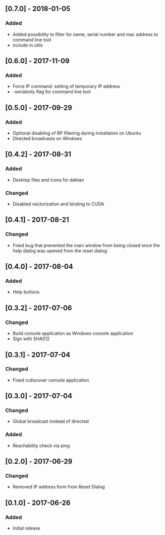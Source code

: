 ## [0.7.0] - 2018-01-05
### Added
- Added possibility to filter for name, serial number and mac address to command line tool
- include <array> in utils

## [0.6.0] - 2017-11-09
### Added
- Force IP command: setting of temporary IP address
- -serialonly flag for command line tool

## [0.5.0] - 2017-09-29
### Added
- Optional disabling of RP filtering during installation on Ubuntu
- Directed broadcasts on Windows

## [0.4.2] - 2017-08-31
### Added
- Desktop files and icons for debian
### Changed
- Disabled vectorization and binding to CUDA

## [0.4.1] - 2017-08-21
### Changed
- Fixed bug that prevented the main window from being closed once the help dialog was opened from the reset dialog

## [0.4.0] - 2017-08-04
### Added
- Help buttons

## [0.3.2] - 2017-07-06
### Changed
- Build console application as Windows console application
- Sign with SHA512

## [0.3.1] - 2017-07-04
### Changed
- Fixed rcdiscover console application

## [0.3.0] - 2017-07-04
### Changed
- Global broadcast instead of directed

### Added
- Reachability check via ping

## [0.2.0] - 2017-06-29
### Changed
- Removed IP address form from Reset Dialog

## [0.1.0] - 2017-06-26
### Added
- Initial release
